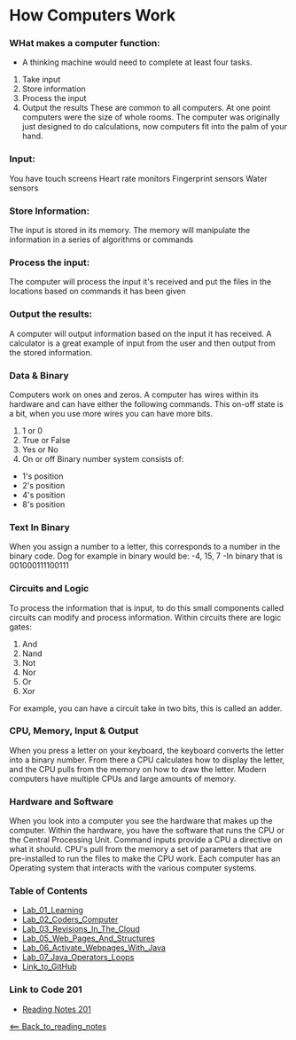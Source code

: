 # How Computers Work

### WHat makes a computer function:
- A thinking machine would need to complete at least four tasks.
 1. Take input
 2. Store information
 3. Process the input
 4. Output the results
These are common to all computers. At one point computers were the size of whole rooms. The computer was originally just designed to do calculations, now computers fit into the palm of your hand.

### Input:
You have touch screens
Heart rate monitors
Fingerprint sensors
Water sensors

### Store Information:
The input is stored in its memory. The memory will manipulate the information in a series of algorithms or commands

### Process the input:
The computer will process the input it's received and put the files in the locations based on commands it has been given

### Output the results:
A computer will output information based on the input it has received. A calculator is a great example of input from the user and then output from the stored information.

### Data & Binary
Computers work on ones and zeros. A computer has wires within its hardware and can have either the following commands. This on-off state is a bit, when you use more wires you can have more bits.
 1. 1 or 0
 2. True or False
 3. Yes or No
 4. On or off
Binary number system consists of:
- 1's position
- 2's position
- 4's position
- 8's position

### Text In Binary
When you assign a number to a letter, this corresponds to a number in the binary code.
Dog for example in binary would be: 
 -4, 15, 7
 -In binary that is 001000111100111

### Circuits and Logic
To process the information that is input, to do this small components called circuits can modify and process information.
Within circuits there are logic gates:
 1. And
 2. Nand
 3. Not
 4. Nor
 5. Or
 6. Xor

For example, you can have a circuit take in two bits, this is called an adder.

### CPU, Memory, Input & Output
When you press a letter on your keyboard, the keyboard converts the letter into a binary number. From there a CPU calculates how to display the letter, and the CPU pulls from the memory on how to draw the letter. Modern computers have multiple CPUs and large amounts of memory.

### Hardware and Software
When you look into a computer you see the hardware that makes up the computer. Within the hardware, you have the software that runs the CPU or the Central Processing Unit. Command inputs provide a CPU a directive on what it should. CPU's pull from the memory a set of parameters that are pre-installed to run the files to make the CPU work. Each computer has an Operating system that interacts with the various computer systems. 

### Table of Contents
- [Lab_01_Learning](Lab01Learning.md)
- [Lab_02_Coders_Computer](Lab02CodersComputer.md)
- [Lab_03_Revisions_In_The_Cloud](Lab03RevisionsInTheCloud.md)
- [Lab_05_Web_Pages_And_Structures](Lab05WebPagesAndStructures.md)
- [Lab_06_Activate_Webpages_With_Java](Lab06ActivateWebPageWithJava.md)
- [Lab_07_Java_Operators_Loops](Lab07JavaOperatorsLoops.md)
- [Link_to_GitHub](https://github.com/)

### Link to Code 201
- [Reading Notes 201](https://jtaisey389.github.io/reading-notes201.md/)

[<== Back_to_reading_notes](https://jtaisey389.github.io/reading-notes/)

